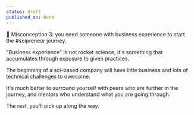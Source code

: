 ```yaml
---
status: draft
published_on: None
---
```

🗽 Misconception 3: you need someone with business experience to start the #scipreneur journey. 

"Business experience" is not rocket science, it's something that accumulates through exposure to given practices. 

The beginning of a sci-based company will have little business and lots of technical challenges to overcome. 

It's much better to surround yourself with peers who are further in the journey, and mentors who understand what you are going through. 

The rest, you'll pick up along the way. 